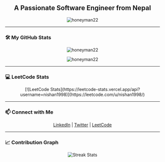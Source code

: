 <h2 align="center">A Passionate Software Engineer from Nepal</h2>

<p align="center">
  <img src="https://komarev.com/ghpvc/?username=honeyman22&label=Profile%20views&color=0e75b6&style=flat" alt="honeyman22" />
</p>

---

### 🛠️ My GitHub Stats

<p align="center">
  <img align="center" src="https://github-readme-stats.vercel.app/api/top-langs?username=honeyman22&show_icons=true&locale=en&layout=compact" alt="honeyman22" />
</p>

<p align="center">
  <img align="center" src="https://github-readme-stats.vercel.app/api?username=honeyman22&show_icons=true&theme=radical" alt="honeyman22" />
</p>

---


### 💻 LeetCode Stats

<p align="center">
  [![LeetCode Stats](https://leetcode-stats.vercel.app/api?username=nishan1998)](https://leetcode.com/u/nishan1998/)
</p>


---

### 📫 Connect with Me

<p align="center">
  <a href="https://linkedin.com/in/your-linkedin" target="_blank">LinkedIn</a> |
  <a href="https://twitter.com/your-twitter" target="_blank">Twitter</a> |
  <a href="https://leetcode.com/nishan1998" target="_blank">LeetCode</a>
</p>

---

### 📈 Contribution Graph

<!-- Optional: Your LeetHub submissions will automatically reflect here -->
<p align="center">
  <img src="https://github-readme-streak-stats.herokuapp.com/?user=honeyman22&theme=dark&hide_border=true" alt="Streak Stats">
</p>

